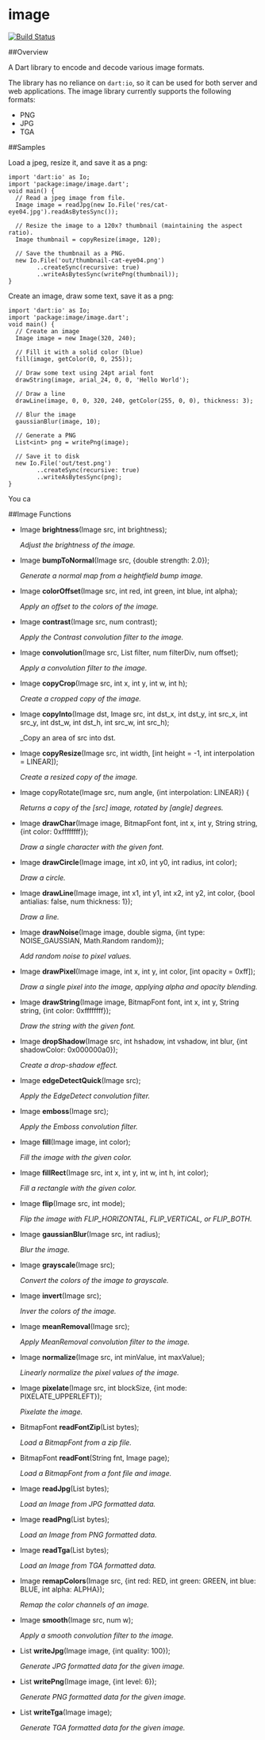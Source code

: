 # image

[![Build Status](https://drone.io/bitbucket.org/brendan_duncan/image/status.png)](https://drone.io/bitbucket.org/brendan_duncan/image/latest)

##Overview

A Dart library to encode and decode various image formats.

The library has no reliance on `dart:io`, so it can be used for both server and
web applications. The image library currently supports the following 
formats:

- PNG
- JPG
- TGA

##Samples

Load a jpeg, resize it, and save it as a png:

    import 'dart:io' as Io;
    import 'package:image/image.dart';
    void main() {
      // Read a jpeg image from file.
      Image image = readJpg(new Io.File('res/cat-eye04.jpg').readAsBytesSync());

      // Resize the image to a 120x? thumbnail (maintaining the aspect ratio).
      Image thumbnail = copyResize(image, 120);
    
      // Save the thumbnail as a PNG.
      new Io.File('out/thumbnail-cat-eye04.png')
            ..createSync(recursive: true)
            ..writeAsBytesSync(writePng(thumbnail));
    }

Create an image, draw some text, save it as a png:

    import 'dart:io' as Io;
    import 'package:image/image.dart';
    void main() {
      // Create an image
      Image image = new Image(320, 240);
      
      // Fill it with a solid color (blue)
      fill(image, getColor(0, 0, 255));
      
      // Draw some text using 24pt arial font
      drawString(image, arial_24, 0, 0, 'Hello World');
      
      // Draw a line
      drawLine(image, 0, 0, 320, 240, getColor(255, 0, 0), thickness: 3);
      
      // Blur the image
      gaussianBlur(image, 10);
      
      // Generate a PNG
      List<int> png = writePng(image);
      
      // Save it to disk
      new Io.File('out/test.png')
            ..createSync(recursive: true)
            ..writeAsBytesSync(png);
    }

You ca
    
##Image Functions
- Image **brightness**(Image src, int brightness);

  _Adjust the brightness of the image._
  
- Image **bumpToNormal**(Image src, {double strength: 2.0});

  _Generate a normal map from a heightfield bump image._
  
- Image **colorOffset**(Image src, int red, int green, int blue, int alpha);

  _Apply an offset to the colors of the image._
  
- Image **contrast**(Image src, num contrast);

  _Apply the Contrast convolution filter to the image._
  
- Image **convolution**(Image src, List<num> filter, num filterDiv, num offset);

  _Apply a convolution filter to the image._
  
- Image **copyCrop**(Image src, int x, int y, int w, int h);

  _Create a cropped copy of the image._

- Image **copyInto**(Image dst, Image src, int dst_x, int dst_y, int src_x, int src_y, int dst_w, int dst_h, int src_w, int src_h);

  _Copy an area of src into dst.
  
- Image **copyResize**(Image src, int width, [int height = -1, int interpolation = LINEAR]);

  _Create a resized copy of the image._
  
- Image copyRotate(Image src, num angle, {int interpolation: LINEAR}) {

  _Returns a copy of the [src] image, rotated by [angle] degrees._
  
- Image **drawChar**(Image image, BitmapFont font, int x, int y, String string, {int color: 0xffffffff});

  _Draw a single character with the given font._
  
- Image **drawCircle**(Image image, int x0, int y0, int radius, int color);
  
  _Draw a circle._
  
- Image **drawLine**(Image image, int x1, int y1, int x2, int y2, int color,
                     {bool antialias: false, num thickness: 1});
                     
  _Draw a line._
  
- Image **drawNoise**(Image image, double sigma, {int type: NOISE_GAUSSIAN, Math.Random random});

  _Add random noise to pixel values._
  
- Image **drawPixel**(Image image, int x, int y, int color, [int opacity = 0xff]);

  _Draw a single pixel into the image, applying alpha and opacity blending._
  
- Image **drawString**(Image image, BitmapFont font, int x, int y, String string, {int color: 0xffffffff});

  _Draw the string with the given font._
  
- Image **dropShadow**(Image src, int hshadow, int vshadow, int blur,
                   {int shadowColor: 0x000000a0});
                   
  _Create a drop-shadow effect._
  
- Image **edgeDetectQuick**(Image src);

  _Apply the EdgeDetect convolution filter._
  
- Image **emboss**(Image src);

  _Apply the Emboss convolution filter._
  
- Image **fill**(Image image, int color);

  _Fill the image with the given color._
  
- Image **fillRect**(Image src, int x, int y, int w, int h, int color);

  _Fill a rectangle with the given color._
  
- Image **flip**(Image src, int mode);

  _Flip the image with FLIP_HORIZONTAL, FLIP_VERTICAL, or FLIP_BOTH._
  
- Image **gaussianBlur**(Image src, int radius);

  _Blur the image._
  
- Image **grayscale**(Image src);

  _Convert the colors of the image to grayscale._
  
- Image **invert**(Image src);

  _Inver the colors of the image._
  
- Image **meanRemoval**(Image src);

  _Apply MeanRemoval convolution filter to the image._
  
- Image **normalize**(Image src, int minValue, int maxValue);

  _Linearly normalize the pixel values of the image._
  
- Image **pixelate**(Image src, int blockSize, {int mode: PIXELATE_UPPERLEFT});

  _Pixelate the image._
  
- BitmapFont **readFontZip**(List<int> bytes);

  _Load a BitmapFont from a zip file._
  
- BitmapFont **readFont**(String fnt, Image page);

  _Load a BitmapFont from a font file and image._
  
- Image **readJpg**(List<int> bytes);

  _Load an Image from JPG formatted data._
  
- Image **readPng**(List<int> bytes);

  _Load an Image from PNG formatted data._
  
- Image **readTga**(List<int> bytes);

  _Load an Image from TGA formatted data._
  
- Image **remapColors**(Image src, {int red: RED, int green: GREEN, int blue: BLUE, int alpha: ALPHA});

  _Remap the color channels of an image._
  
- Image **smooth**(Image src, num w);

  _Apply a smooth convolution filter to the image._
  
- List<int> **writeJpg**(Image image, {int quality: 100});

  _Generate JPG formatted data for the given image._
  
- List<int> **writePng**(Image image, {int level: 6});

  _Generate PNG formatted data for the given image._
  
- List<int> **writeTga**(Image image);

  _Generate TGA formatted data for the given image._
